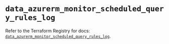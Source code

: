 # `data_azurerm_monitor_scheduled_query_rules_log`

Refer to the Terraform Registry for docs: [`data_azurerm_monitor_scheduled_query_rules_log`](https://registry.terraform.io/providers/hashicorp/azurerm/4.10.0/docs/data-sources/monitor_scheduled_query_rules_log).
